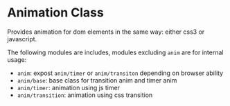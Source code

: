 # Animation Class

Provides animation for dom elements in the same way: either css3 or javascript.

The following modules are includes, modules excluding `anim` are for internal usage:

 - `anim`: expost `anim/timer` or `anim/transiton` depending on browser ability
 - `anim/base`: base class for transition anim and timer anim
 - `anim/timer`: animation using js timer
 - `anim/transition`: animation using css transition